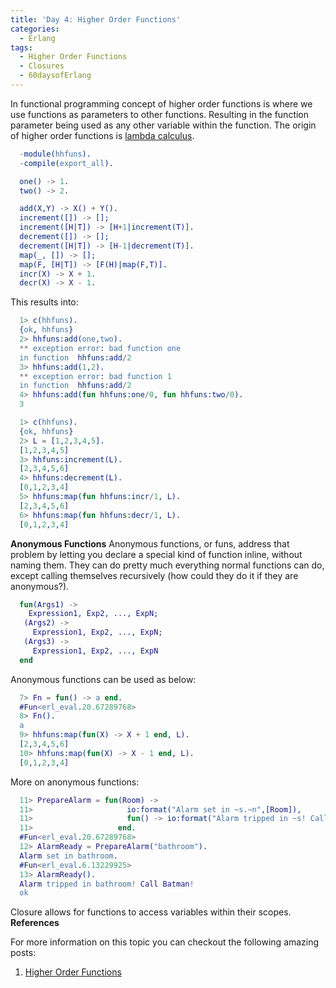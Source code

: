 ```yaml
---
title: 'Day 4: Higher Order Functions'
categories:
  - Erlang
tags:
  - Higher Order Functions
  - Closures
  - 60daysofErlang
---
```

  In functional programming concept of higher order functions is where we use functions as parameters to other functions. Resulting in the function parameter being used as any other variable within the function. The origin of higher order functions is [lambda calculus](https://en.wikipedia.org/wiki/Lambda_calculus).

  ```erlang
    -module(hhfuns).
    -compile(export_all).
  
    one() -> 1.
    two() -> 2.
 
    add(X,Y) -> X() + Y().
    increment([]) -> [];
    increment([H|T]) -> [H+1|increment(T)].
    decrement([]) -> [];
    decrement([H|T]) -> [H-1|decrement(T)].
    map(_, []) -> [];
    map(F, [H|T]) -> [F(H)|map(F,T)].
    incr(X) -> X + 1.
    decr(X) -> X - 1.

```
This results into:

```erlang
  1> c(hhfuns).
  {ok, hhfuns}
  2> hhfuns:add(one,two).
  ** exception error: bad function one
  in function  hhfuns:add/2
  3> hhfuns:add(1,2).
  ** exception error: bad function 1
  in function  hhfuns:add/2
  4> hhfuns:add(fun hhfuns:one/0, fun hhfuns:two/0).
  3
```

```erlang
  1> c(hhfuns).
  {ok, hhfuns}
  2> L = [1,2,3,4,5].
  [1,2,3,4,5]
  3> hhfuns:increment(L).
  [2,3,4,5,6]
  4> hhfuns:decrement(L).
  [0,1,2,3,4]
  5> hhfuns:map(fun hhfuns:incr/1, L).
  [2,3,4,5,6]
  6> hhfuns:map(fun hhfuns:decr/1, L).
  [0,1,2,3,4]
```

**Anonymous Functions**
Anonymous functions, or funs, address that problem by letting you declare a special kind of function inline, without naming them. They can do pretty much everything normal functions can do, except calling themselves recursively (how could they do it if they are anonymous?).

```erlang
  fun(Args1) ->
    Expression1, Exp2, ..., ExpN;
   (Args2) ->
     Expression1, Exp2, ..., ExpN;
   (Args3) ->
     Expression1, Exp2, ..., ExpN
  end
```
Anonymous functions can be used as below:
```erlang
  7> Fn = fun() -> a end.
  #Fun<erl_eval.20.67289768>
  8> Fn().
  a
  9> hhfuns:map(fun(X) -> X + 1 end, L).
  [2,3,4,5,6]
  10> hhfuns:map(fun(X) -> X - 1 end, L).
  [0,1,2,3,4]
```
More on anonymous functions:

```erlang
  11> PrepareAlarm = fun(Room) ->
  11>                     io:format("Alarm set in ~s.~n",[Room]),
  11>                     fun() -> io:format("Alarm tripped in ~s! Call Batman!~n",[Room]) end
  11>                   end.
  #Fun<erl_eval.20.67289768>
  12> AlarmReady = PrepareAlarm("bathroom").
  Alarm set in bathroom.
  #Fun<erl_eval.6.13229925>
  13> AlarmReady().
  Alarm tripped in bathroom! Call Batman!
  ok
```
Closure allows for functions to access variables within their scopes.
**References**

  For more information on this topic you can checkout the following amazing posts:
1. [Higher Order Functions](https://learnyousomeerlang.com/higher-order-functions#get-functional)


